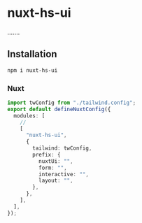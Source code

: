 # nuxt-hs-ui

.......
 

## Installation

```sh
npm i nuxt-hs-ui
```

### Nuxt

```ts
import twConfig from "./tailwind.config";
export default defineNuxtConfig({
  modules: [
    //
    [
      "nuxt-hs-ui",
      {
        tailwind: twConfig,
        prefix: {
          nuxtUi: "",
          form: "",
          interactive: "",
          layout: "",
        },
      },
    ],
  ],
});
```

